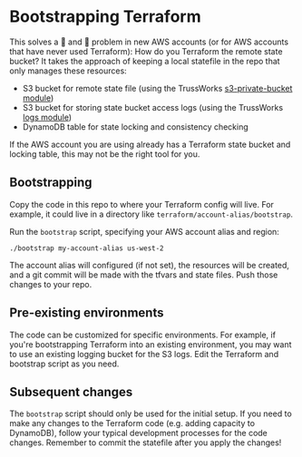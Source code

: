 # Bootstrapping Terraform

This solves a 🐓 and 🥚 problem in new AWS accounts (or for AWS accounts that have never used Terraform): How do you Terraform the remote state bucket? It takes the approach of keeping a local statefile in the repo that only manages these resources:

* S3 bucket for remote state file (using the TrussWorks [s3-private-bucket module](https://registry.terraform.io/modules/trussworks/s3-private-bucket/aws))
* S3 bucket for storing state bucket access logs (using the TrussWorks [logs module](https://registry.terraform.io/modules/trussworks/logs/aws))
* DynamoDB table for state locking and consistency checking

If the AWS account you are using already has a Terraform state bucket and locking table, this may not be the right tool for you.

## Bootstrapping

Copy the code in this repo to where your Terraform config will live. For example, it could live in a directory like `terraform/account-alias/bootstrap`.

Run the `bootstrap` script, specifying your AWS account alias and region:

```text
./bootstrap my-account-alias us-west-2
```

The account alias will configured (if not set), the resources will be created, and a git commit will be made with the tfvars and state files. Push those changes to your repo.

## Pre-existing environments

The code can be customized for specific environments. For example, if you're bootstrapping Terraform into an existing environment, you may want to use an existing logging bucket for the S3 logs. Edit the Terraform and bootstrap script as you need.

## Subsequent changes

The `bootstrap` script should only be used for the initial setup. If you need to make any changes to the Terraform code (e.g. adding capacity to DynamoDB), follow your typical development processes for the code changes. Remember to commit the statefile after you apply the changes!
